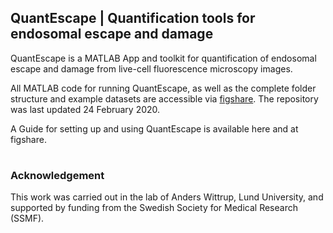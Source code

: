  ## QuantEscape | Quantification tools for endosomal escape and damage
 
QuantEscape is a MATLAB App and toolkit for quantification of endosomal escape and damage from live-cell fluorescence microscopy images.

All MATLAB code for running QuantEscape, as well as the complete folder structure and example datasets are accessible via [figshare](https://doi.org/10.6084/m9.figshare.c.4867659.v1).
The repository was last updated 24 February 2020.

A Guide for setting up and using QuantEscape is available here and at figshare.

 #
 
### Acknowledgement
This work was carried out in the lab of Anders Wittrup, Lund University, and supported by funding from the Swedish Society for Medical Research (SSMF). 
